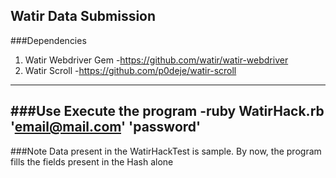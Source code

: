 ## Watir Data Submission
###Dependencies
1. Watir Webdriver Gem -https://github.com/watir/watir-webdriver
2. Watir Scroll -https://github.com/p0deje/watir-scroll
---
###Use
Execute the program -ruby WatirHack.rb 'email@mail.com' 'password'
---
###Note
Data present in the WatirHackTest is sample. By now, the program fills the fields present in the Hash alone
